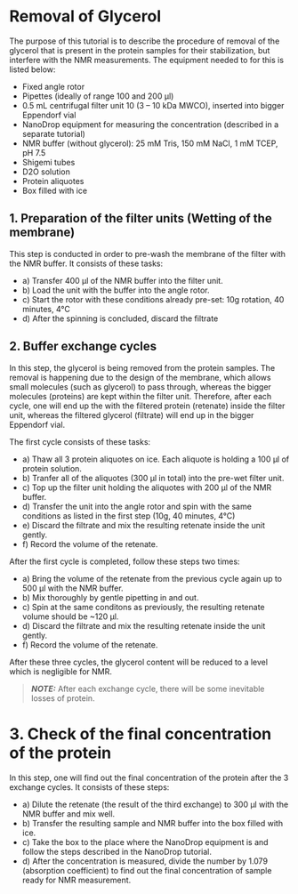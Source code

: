 # Removal of Glycerol

The purpose of this tutorial is to describe the procedure of removal of the glycerol that is present in the protein samples for their stabilization, but interfere with the NMR measurements. The equipment needed to for this is listed below:

- Fixed angle rotor
- Pipettes (ideally of range 100 and 200 μl) 
- 0.5 mL centrifugal filter unit 10 (3 – 10 kDa MWCO), inserted into bigger Eppendorf vial
- NanoDrop equipment for measuring the concentration (described in a separate tutorial)
- NMR buffer (without glycerol): 25 mM Tris, 150 mM NaCl, 1 mM TCEP, pH 7.5
- Shigemi tubes
- D2O solution
- Protein aliquotes
- Box filled with ice

## 1. Preparation of the filter units (Wetting of the membrane)

This step is conducted in order to pre-wash the membrane of the filter with the NMR buffer. It consists of these tasks:

 - a) Transfer 400 μl of the NMR buffer into the filter unit.
 - b) Load the unit with the buffer into the angle rotor.
 - c) Start the rotor with these conditions already pre-set: 10g rotation, 40 minutes, 4°C
 - d) After the spinning is concluded, discard the filtrate

 ## 2. Buffer exchange cycles

 In this step, the glycerol is being removed from the protein samples. The removal is happening due to the design of the membrane,
 which allows small molecules (such as glycerol) to pass through, whereas the bigger molecules (proteins) are kept within the filter unit.
 Therefore, after each cycle, one will end up the with the filtered protein (retenate) inside the filter unit, whereas the filtered glycerol (filtrate) will end up in the bigger Eppendorf vial.

 The first cycle consists of these tasks:

- a) Thaw all 3 protein aliquotes on ice. Each aliquote is holding a 100 μl of protein solution.
- b) Tranfer all of the aliquotes (300 μl in total) into the pre-wet filter unit.
- c) Top up the filter unit holding the aliquotes with 200 μl of the NMR buffer.
- d) Transfer the unit into the angle rotor and spin with the same conditions as listed in the first step (10g, 40 minutes, 4°C)
- e) Discard the filtrate and mix the resulting retenate inside the unit gently.
- f) Record the volume of the retenate.

After the first cycle is completed, follow these steps two times:

- a) Bring the volume of the retenate from the previous cycle again up to 500 μl with the NMR buffer.
- b) Mix thoroughly by gentle pipetting in and out.
- c) Spin at the same conditons as previously, the resulting retenate volume should be ~120 μl.
- d) Discard the filtrate and mix the resulting retenate inside the unit gently.
- f) Record the volume of the retenate.

After these three cycles, the glycerol content will be reduced to a level which is negligible for NMR. 

> **_NOTE:_**  After each exchange cycle, there will be some inevitable losses of protein.

# 3. Check of the final concentration of the protein

In this step, one will find out the final concentration of the protein after the 3 exchange cycles. It consists of these steps:

- a) Dilute the retenate (the result of the third exchange) to 300 μl with the NMR buffer and mix well.
- b) Transfer the resulting sample and NMR buffer into the box filled with ice.
- c) Take the box to the place where the NanoDrop equipment is and follow the steps described in the NanoDrop tutorial.
- d) After the concentration is measured, divide the number by 1.079 (absorption coefficient) to find out the final concentration of sample ready for NMR measurement.
